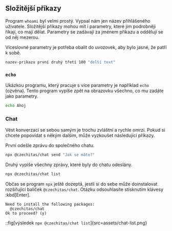 ## Složitější příkazy

Program `whoami` byl velmi prostý. Vypsal nám jen název přihlášeného uživatele. Složitější příkazy mohou mít i parametry, které jim podrobněji říkají, co mají dělat. Parametry se zadávají za jménem příkazu a oddělují se od něj mezerou.

Víceslovné parametry je potřeba obalit do uvozovek, aby bylo jasné, že patří k sobě.

```sh
nazev-prikazu první druhý třetí 100 "delší text"
```

### `echo`

Ukázkou programu, který pracuje s více parametry je například `echo` (ozvěna). Tento program vypíše zpět na obrazovku všechno, co mu zadáte jako parametry.

```sh
echo Ahoj
```

### Chat

Vést konverzaci se sebou samým je trochu zvláštní a rychle omrzí. Pokud si chcete popovídat s někým dalším, může vyzkoušet následující příkazy.

První odešle zprávu do společného chatu.

```sh
npx @czechitas/chat send "Jak se máte?"
```

Druhý vypíše všechny zprávy, které byly do chatu odeslány.

```sh
npx @czechitas/chat list
```

Občas se program `npx` ještě dozeptá, jestli si do sebe může doinstalovat rozšiřující balíček `@czechitas/chat`. Otázku odsouhlasíte stisknutím klávesy :kbd[Enter].

```text
Need to install the following packages:
  @czechitas/chat
Ok to proceed? (y)
```

::fig[výsledek `npx @czechitas/chat list`]{src=assets/chat-list.png}

